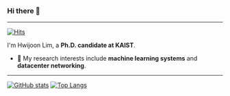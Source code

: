 ### Hi there 👋

---

[![Hits](https://hits.seeyoufarm.com/api/count/incr/badge.svg?url=https%3A%2F%2Fgithub.com%2Fwjuni)](https://github.com/wjuni)

I'm Hwijoon Lim, a **Ph.D. candidate at KAIST**.

- 🔭 My research interests include **machine learning systems** and **datacenter networking**.

---

[![GitHub stats](https://github-readme-stats.vercel.app/api?username=wjuni&theme=gotham&show_icons=true&count_private=true)](https://github.com/anuraghazra/github-readme-stats)
[![Top Langs](https://github-readme-stats.vercel.app/api/top-langs/?username=wjuni&theme=gotham&layout=compact&count_private=true&show_icons=true)](https://github.com/anuraghazra/github-readme-stats)


<!--
**wjuni/wjuni** is a ✨ _special_ ✨ repository because its `README.md` (this file) appears on your GitHub profile.

Here are some ideas to get you started:

- 🔭 I’m currently working on ...
- 🌱 I’m currently learning ...
- 👯 I’m looking to collaborate on ...
- 🤔 I’m looking for help with ...
- 💬 Ask me about ...
- 📫 How to reach me: ...
- 😄 Pronouns: ...
- ⚡ Fun fact: ...
-->
